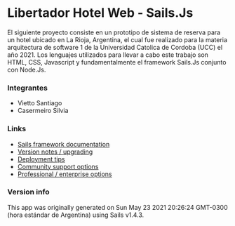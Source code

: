 # Libertador Hotel Web - Sails.Js

El siguiente proyecto consiste en un prototipo de sistema de reserva para un hotel ubicado en La Rioja, Argentina, el cual fue realizado para la materia arquitectura de software 1 de la Universidad Catolica de Cordoba (UCC) el año 2021. Los lenguajes utilizados para llevar a cabo este trabajo son HTML, CSS, Javascript y fundamentalmente el framework Sails.Js conjunto con Node.Js.

### Integrantes
+ Vietto Santiago
+ Casermeiro Silvia


### Links

+ [Sails framework documentation](https://sailsjs.com/get-started)
+ [Version notes / upgrading](https://sailsjs.com/documentation/upgrading)
+ [Deployment tips](https://sailsjs.com/documentation/concepts/deployment)
+ [Community support options](https://sailsjs.com/support)
+ [Professional / enterprise options](https://sailsjs.com/enterprise)


### Version info

This app was originally generated on Sun May 23 2021 20:26:24 GMT-0300 (hora estándar de Argentina) using Sails v1.4.3.

<!-- Internally, Sails used [`sails-generate@2.0.3`](https://github.com/balderdashy/sails-generate/tree/v2.0.3/lib/core-generators/new). -->



<!--
Note:  Generators are usually run using the globally-installed `sails` CLI (command-line interface).  This CLI version is _environment-specific_ rather than app-specific, thus over time, as a project's dependencies are upgraded or the project is worked on by different developers on different computers using different versions of Node.js, the Sails dependency in its package.json file may differ from the globally-installed Sails CLI release it was originally generated with.  (Be sure to always check out the relevant [upgrading guides](https://sailsjs.com/upgrading) before upgrading the version of Sails used by your app.  If you're stuck, [get help here](https://sailsjs.com/support).)
-->


